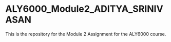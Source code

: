 # ALY6000_Module2_ADITYA_SRINIVASAN
This is the repository for the Module 2 Assignment for the ALY6000 course. 
